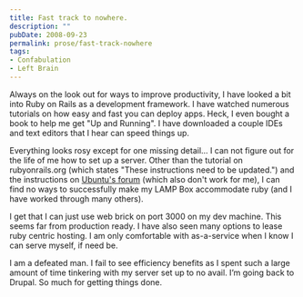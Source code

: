 ```yaml
---
title: Fast track to nowhere.
description: ""
pubDate: 2008-09-23
permalink: prose/fast-track-nowhere
tags:
- Confabulation
- Left Brain
---
```


Always on the look out for ways to improve productivity, I have looked a bit into Ruby on Rails as a development framework. I have watched numerous tutorials on how easy and fast you can deploy apps. Heck, I even bought a book to help me get "Up and Running". I have downloaded a couple IDEs and text editors that I hear can speed things up.

Everything looks rosy  except for one missing detail… I can not figure out for the life of me how to set up a server. Other than the tutorial on rubyonrails.org (which states "These instructions need to be updated.") and the instructions on [Ubuntu's forum](https://help.ubuntu.com/community/RubyOnRails) (which also don't work for me), I can find no ways to successfully make my LAMP Box accommodate ruby (and I have worked through many others).

I get that I can just use web brick on port 3000 on my dev machine. This seems far from production ready. I have also seen many options to lease ruby centric hosting. I am only comfortable with as-a-service when I know I can serve myself, if need be.

I am a defeated man. I fail to see efficiency benefits as I spent such a large amount of time tinkering with my server set up to no avail. I’m going back to Drupal. So much for getting things done.